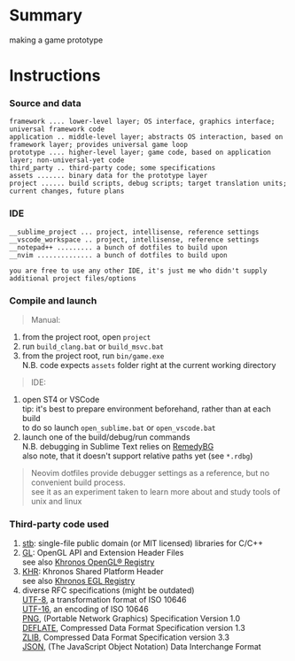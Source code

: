 # Summary
making a game prototype

# Instructions
### Source and data
```
framework .... lower-level layer; OS interface, graphics interface; universal framework code
application .. middle-level layer; abstracts OS interaction, based on framework layer; provides universal game loop
prototype .... higher-level layer; game code, based on application layer; non-universal-yet code
third_party .. third-party code; some specifications
assets ....... binary data for the prototype layer
project ...... build scripts, debug scripts; target translation units; current changes, future plans
```

### IDE
```
__sublime_project ... project, intellisense, reference settings
__vscode_workspace .. project, intellisense, reference settings
__notepad++ ......... a bunch of dotfiles to build upon
__nvim .............. a bunch of dotfiles to build upon

you are free to use any other IDE, it's just me who didn't supply additional project files/options
```

### Compile and launch
> Manual:
1) from the project root, open `project`
2) run `build_clang.bat` or `build_msvc.bat`
3) from the project root, run `bin/game.exe`  
   N.B. code expects `assets` folder right at the current working directory

> IDE:
1) open ST4 or VSCode  
   tip: it's best to prepare environment beforehand, rather than at each build  
   to do so launch `open_sublime.bat` or `open_vscode.bat`
2) launch one of the build/debug/run commands  
   N.B. debugging in Sublime Text relies on [RemedyBG](https://remedybg.itch.io/remedybg)  
        also note, that it doesn't support relative paths yet (see `*.rdbg`)  

> Neovim
dotfiles provide debugger settings as a reference, but no convenient build process.  
see it as an experiment taken to learn more about and study tools of unix and linux

### Third-party code used
1) [stb](https://github.com/nothings/stb): single-file public domain (or MIT licensed) libraries for C/C++
2) [GL](https://github.com/KhronosGroup/OpenGL-Registry/tree/master/api/GL): OpenGL API and Extension Header Files  
   see also [Khronos OpenGL® Registry](https://www.khronos.org/registry/OpenGL/index_gl.php)
3) [KHR](https://github.com/KhronosGroup/EGL-Registry/tree/master/api/KHR): Khronos Shared Platform Header  
   see also [Khronos EGL Registry](https://www.khronos.org/registry/EGL/)
4) diverse RFC specifications (might be outdated)  
   [UTF-8](https://www.rfc-editor.org/rfc/rfc3629.txt), a transformation format of ISO 10646  
   [UTF-16](https://www.rfc-editor.org/rfc/rfc2781.txt), an encoding of ISO 10646  
   [PNG](https://www.rfc-editor.org/rfc/rfc2083.txt), (Portable Network Graphics) Specification Version 1.0  
   [DEFLATE](https://www.rfc-editor.org/rfc/rfc1951.txt), Compressed Data Format Specification version 1.3  
   [ZLIB](https://www.rfc-editor.org/rfc/rfc1950.txt), Compressed Data Format Specification version 3.3  
   [JSON](https://www.rfc-editor.org/rfc/rfc8259.txt), (The JavaScript Object Notation) Data Interchange Format  

